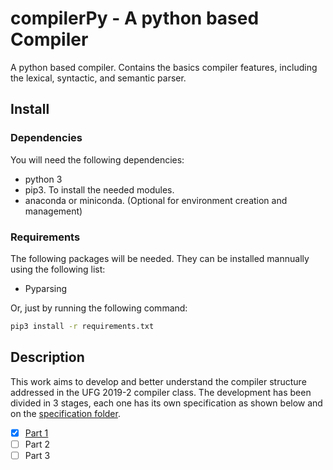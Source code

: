 # compilerPy - A python based Compiler
A python based compiler. Contains the basics compiler features, including the lexical, syntactic, and semantic parser.

## Install

### Dependencies

You will need the following dependencies:
- python 3
- pip3. To install the needed modules.
- anaconda or miniconda. (Optional for environment creation and management)

### Requirements
The following packages will be needed. They can be installed mannually using the following list:
- Pyparsing

Or, just by running the following command:

```bash
pip3 install -r requirements.txt
```

## Description
This work aims to develop and better understand the compiler structure addressed in the UFG 2019-2 compiler class. The development has been divided in 3 stages, each one has its own specification as shown below and on the [specification folder](./specifications).
- [x] [Part 1](./specifications/projeto-part1.pdf)
- [ ] Part 2
- [ ] Part 3